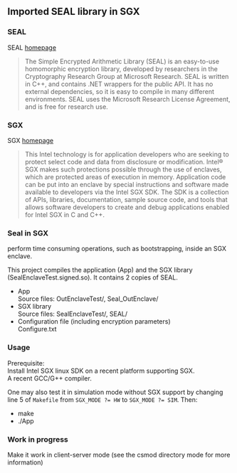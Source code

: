 ## Imported SEAL library in SGX

### SEAL
SEAL [homepage](https://www.microsoft.com/en-us/research/project/simple-encrypted-arithmetic-library/)
> The Simple Encrypted Arithmetic Library (SEAL) is an easy-to-use homomorphic encryption library, developed by researchers in the Cryptography Research Group at Microsoft Research. SEAL is written in C++, and contains .NET wrappers for the public API. It has no external dependencies, so it is easy to compile in many different environments. SEAL uses the Microsoft Research License Agreement, and is free for research use.

### SGX
SGX [homepage](https://software.intel.com/en-us/sgx)
> This Intel technology is for application developers who are seeking to protect select code and data from disclosure or modification. Intel® SGX makes such protections possible through the use of enclaves, which are protected areas of execution in memory. Application code can be put into an enclave by special instructions and software made available to developers via the Intel SGX SDK. The SDK is a collection of APIs, libraries, documentation, sample source code, and tools that allows software developers to create and debug applications enabled for Intel SGX in C and C++.


### Seal in SGX
perform time consuming operations, such as bootstrapping, inside an SGX enclave.

This project compiles the application (App) and the SGX library (SealEnclaveTest.signed.so). It contains 2 copies of SEAL.  
* App  
Source files: OutEnclaveTest/, Seal_OutEnclave/
* SGX library  
Source files: SealEnclaveTest/, SEAL/
* Configuration file (including encryption parameters)  
Configure.txt

### Usage
Prerequisite:  
Install Intel SGX linux SDK on a recent platform supporting SGX.  
A recent GCC/G++ compiler.

One may also test it in simulation mode without SGX support by changing line 5 of ``Makefile`` from ```SGX_MODE ?= HW``` to ```SGX_MODE ?= SIM```. Then:
* make  
* ./App

### Work in progress
Make it work in client-server mode (see the csmod directory mode for more information)
